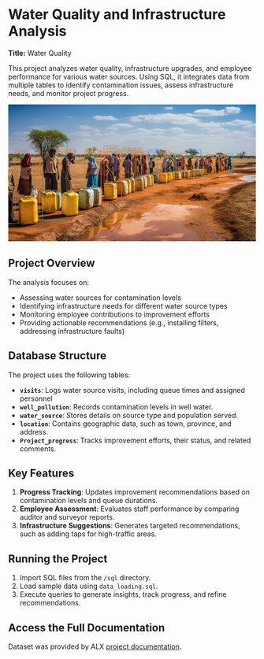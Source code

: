 # Water Quality and Infrastructure Analysis
**Title:** Water Quality

This project analyzes water quality, infrastructure upgrades, and employee performance for various water sources. Using SQL, it integrates data from multiple tables to identify contamination issues, assess infrastructure needs, and monitor project progress.

![Project Overview](./Images/Maji_Ndogo.PNG)

## Project Overview

The analysis focuses on:

- Assessing water sources for contamination levels
- Identifying infrastructure needs for different water source types
- Monitoring employee contributions to improvement efforts
- Providing actionable recommendations (e.g., installing filters, addressing infrastructure faults)

## Database Structure

The project uses the following tables:

- **`visits`**: Logs water source visits, including queue times and assigned personnel
- **`well_pollution`**: Records contamination levels in well water.
- **`water_source`**:  Stores details on source type and population served.
- **`location`**: Contains geographic data, such as town, province, and address.
- **`Project_progress`**: Tracks improvement efforts, their status, and related comments.

## Key Features

1. **Progress Tracking**: Updates improvement recommendations based on contamination levels and queue durations.
2. **Employee Assessment**: Evaluates staff performance by comparing auditor and surveyor reports.
3. **Infrastructure Suggestions**: Generates targeted recommendations, such as adding taps for high-traffic areas.

## Running the Project

1. Import SQL files from the `/sql` directory. 
2. Load sample data using `data_loading.sql`.
3. Execute queries to generate insights, track progress, and refine recommendations.

## Access the Full Documentation

Dataset was provided by ALX [project documentation](https://alxafrica.com).
